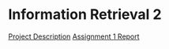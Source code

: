 # Information Retrieval 2

[Project Description](https://www.overleaf.com/12032997yfppppzxjkpc)
[Assignment 1 Report](https://www.overleaf.com/12059014vbmqkmpyrzbk)
